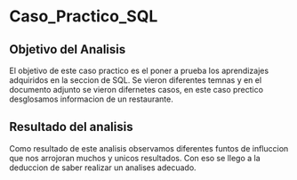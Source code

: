 # Caso_Practico_SQL

## Objetivo del Analisis
El objetivo de este caso practico es el poner a prueba los aprendizajes adquiridos en la seccion de SQL. Se vieron diferentes temnas y en el documento adjunto 
se vieron difernetes casos, en este caso prectico desglosamos informacion de un restaurante.

## Resultado del analisis
Como resultado de este analisis observamos diferentes funtos de influccion que nos arrojoran muchos y unicos resultados. Con eso se llego a la deduccion de
saber realizar un analises adecuado.

